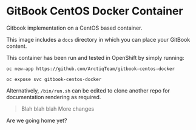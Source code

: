 # GitBook CentOS Docker Container

Gitbook implementation on a CentOS based container. 

This image includes a `docs` directory in which you can place your 
GitBook content.

This container has been run and tested in OpenShift by simply running: 

```
oc new-app https://github.com/ArctiqTeam/gitbook-centos-docker
```
```
oc expose svc gitbook-centos-docker
```
Alternatively, `/bin/run.sh` can be edited to clone another repo for
documentation rendering as required.

> Blah blah blah
> More changes

Are we going home yet?
